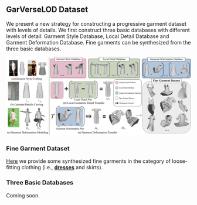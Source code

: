 ## GarVerseLOD Dataset
We present a new strategy for constructing a progressive garment dataset with levels of details. We first construct three basic databases with different levels of detail: Garment Style Database, Local Detail Database and Garment Deformation Database. Fine garments can be synthesized from the three basic databases.

<img src="./dataset.png">

### Fine Garment Dataset

[Here](https://drive.google.com/drive/folders/1_5N8gFdjw10JPrw3NwBTMIlMWcc67p4c?usp=sharing) we provide some synthesized fine garments in the category of loose-fitting clothing (i.e., [**dresses**](https://drive.google.com/file/d/1bvCO8hoZqB32N-fDZR0dRvBVHadg0jFn/view?usp=sharing) and skirts).

### Three Basic Databases

Coming soon.